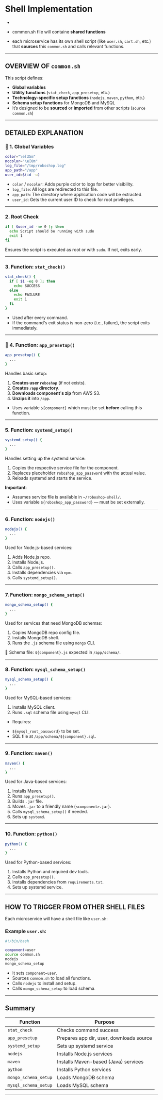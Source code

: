 # Shell Implementation
 - 

- common.sh file will containe **shared functions**
- each microservice has its own shell script (like `user.sh`, `cart.sh`, etc.) that **sources** this `common.sh` and calls relevant functions.

---

## OVERVIEW OF `common.sh`

This script defines:

* **Global variables**
* **Utility functions** (`stat_check`, `app_presetup`, etc.)
* **Technology-specific setup functions** (`nodejs`, `maven`, `python`, etc.)
* **Schema setup functions** for MongoDB and MySQL
* It’s designed to be **sourced** or **imported** from other scripts (`source common.sh`)

---

##  DETAILED EXPLANATION

### 🔹 1. **Global Variables**

```bash
color="\e[35m"
nocolor="\e[0m"
log_file="/tmp/roboshop.log"
app_path="/app"
user_id=$(id -u)
```

* `color` / `nocolor`: Adds purple color to logs for better visibility.
* `log_file`: All logs are redirected to this file.
* `app_path`: The directory where application code will be extracted.
* `user_id`: Gets the current user ID to check for root privileges.

---

###  2. **Root Check**

```bash
if [ $user_id -ne 0 ]; then
  echo Script should be running with sudo
  exit 1
fi
```

Ensures the script is executed as root or with `sudo`. If not, exits early.

---

###  3. **Function: `stat_check()`**

```bash
stat_check() {
  if [ $1 -eq 0 ]; then
    echo SUCCESS
  else
    echo FAILURE
    exit 1
  fi
}
```

* Used after every command.
* If the command's exit status is non-zero (i.e., failure), the script exits immediately.

---

### 🔹 4. **Function: `app_presetup()`**

```bash
app_presetup() {
  ...
}
```

Handles basic setup:

1. **Creates user `roboshop`** (if not exists).
2. **Creates `/app` directory**.
3. **Downloads component's zip** from AWS S3.
4. **Unzips it** into `/app`.

- Uses variable `${component}` which must be set **before** calling this function.

---

###  5. **Function: `systemd_setup()`**

```bash
systemd_setup() {
  ...
}
```

Handles setting up the systemd service:

1. Copies the respective service file for the component.
2. Replaces placeholder `roboshop_app_password` with the actual value.
3. Reloads systemd and starts the service.

**Important**:

* Assumes service file is available in `~/roboshop-shell/`.
* Uses variable `${roboshop_app_password}` — must be set externally.

---

###  6. **Function: `nodejs()`**

```bash
nodejs() {
  ...
}
```

Used for Node.js-based services:

1. Adds Node.js repo.
2. Installs Node.js.
3. Calls `app_presetup()`.
4. Installs dependencies via `npm`.
5. Calls `systemd_setup()`.

---

###  7. **Function: `mongo_schema_setup()`**

```bash
mongo_schema_setup() {
  ...
}
```

Used for services that need MongoDB schemas:

1. Copies MongoDB repo config file.
2. Installs MongoDB shell.
3. Runs the `.js` schema file using `mongo` CLI.

📝 Schema file: `${component}.js` expected in `/app/schema/`.

---

###  8. **Function: `mysql_schema_setup()`**

```bash
mysql_schema_setup() {
  ...
}
```

Used for MySQL-based services:

1. Installs MySQL client.
2. Runs `.sql` schema file using `mysql` CLI.

- Requires:

* `${mysql_root_password}` to be set.
* SQL file at `/app/schema/${component}.sql`.

---

###  9. **Function: `maven()`**

```bash
maven() {
  ...
}
```

Used for Java-based services:

1. Installs Maven.
2. Runs `app_presetup()`.
3. Builds `.jar` file.
4. Moves `.jar` to a friendly name (`<component>.jar`).
5. Calls `mysql_schema_setup()` if needed.
6. Sets up `systemd`.

---

###  10. **Function: `python()`**

```bash
python() {
  ...
}
```

Used for Python-based services:

1. Installs Python and required dev tools.
2. Calls `app_presetup()`.
3. Installs dependencies from `requirements.txt`.
4. Sets up systemd service.

---

##  HOW TO TRIGGER FROM OTHER SHELL FILES

Each microservice will have a shell file like `user.sh`:

###  Example `user.sh`:

```bash
#!/bin/bash

component=user
source common.sh
nodejs
mongo_schema_setup
```

* It sets `component=user`.
* Sources `common.sh` to load all functions.
* Calls `nodejs` to install and setup.
* Calls `mongo_schema_setup` to load schema.

---

##  Summary

| Function             | Purpose                                  |
| -------------------- | ---------------------------------------- |
| `stat_check`         | Checks command success                   |
| `app_presetup`       | Prepares app dir, user, downloads source |
| `systemd_setup`      | Sets up systemd service                  |
| `nodejs`             | Installs Node.js services                |
| `maven`              | Installs Maven-based (Java) services     |
| `python`             | Installs Python services                 |
| `mongo_schema_setup` | Loads MongoDB schema                     |
| `mysql_schema_setup` | Loads MySQL schema                       |

---


